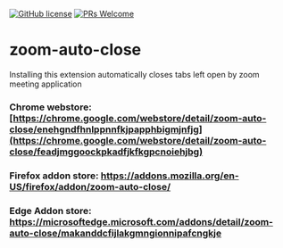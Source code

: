 [![GitHub license](https://img.shields.io/github/license/Naereen/StrapDown.js.svg)](https://github.com/Naereen/StrapDown.js/blob/master/LICENSE)
[![PRs Welcome](https://img.shields.io/badge/PRs-welcome-brightgreen.svg?style=flat-square)](http://makeapullrequest.com)


# zoom-auto-close

Installing this extension automatically closes tabs left open by zoom meeting application

### Chrome webstore: [https://chrome.google.com/webstore/detail/zoom-auto-close/enehgndfhnlppnnfkjpapphbigmjnfjg](https://chrome.google.com/webstore/detail/zoom-auto-close/feadjmggoockpkadfjkfkgpcnoiehjbg)
### Firefox addon store: https://addons.mozilla.org/en-US/firefox/addon/zoom-auto-close/
### Edge Addon store: https://microsoftedge.microsoft.com/addons/detail/zoom-auto-close/makanddcfijlakgmngionnipafcngkje
